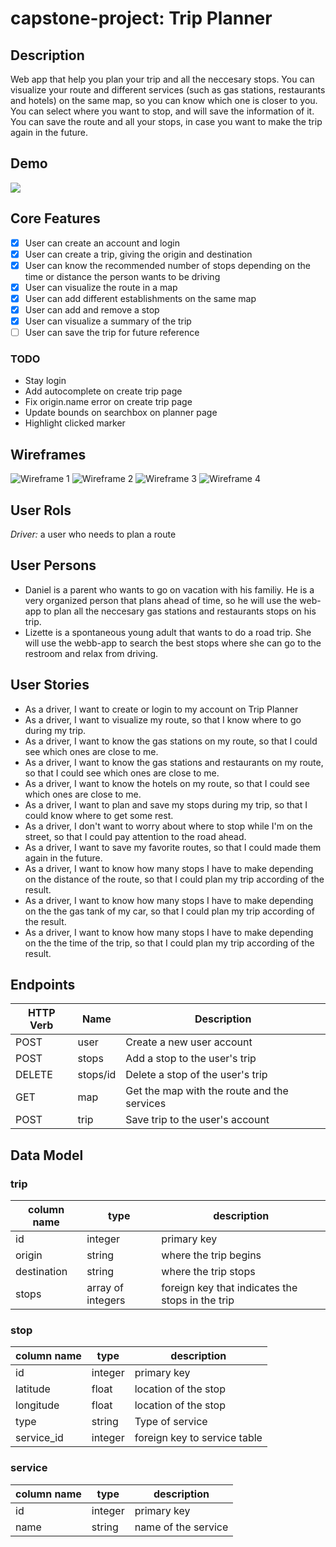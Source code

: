 # capstone-project: Trip Planner

## Description

Web app that help you plan your trip and all the neccesary stops. You can visualize your route and different services (such as gas stations, restaurants and hotels) on the same map, so you can know which one is closer to you. You can select where you want to stop, and will save the information of it. You can save the route and all your stops, in case you want to make the trip again in the future.

## Demo

![](gifTrip.gif)

## Core Features

- [x] User can create an account and login
- [x] User can create a trip, giving the origin and destination
- [x] User can know the recommended number of stops depending on the time or distance the person wants to be driving
- [x] User can visualize the route in a map
- [x] User can add different establishments on the same map
- [x] User can add and remove a stop
- [x] User can visualize a summary of the trip
- [ ] User can save the trip for future reference

### TODO

- Stay login
- Add autocomplete on create trip page
- Fix origin.name error on create trip page
- Update bounds on searchbox on planner page
- Highlight clicked marker

## Wireframes

![Wireframe 1](/Wireframes/WF1.PNG)
![Wireframe 2](/Wireframes/WF2.PNG)
![Wireframe 3](/Wireframes/WF3.PNG)
![Wireframe 4](/Wireframes/WF4.PNG)

## User Rols

_Driver:_ a user who needs to plan a route

## User Persons

- Daniel is a parent who wants to go on vacation with his familiy. He is a very organized person that plans ahead of time, so he will use the web-app to plan all the neccesary gas stations and restaurants stops on his trip.
- Lizette is a spontaneous young adult that wants to do a road trip. She will use the webb-app to search the best stops where she can go to the restroom and relax from driving.

## User Stories

- As a driver, I want to create or login to my account on Trip Planner
- As a driver, I want to visualize my route, so that I know where to go during my trip.
- As a driver, I want to know the gas stations on my route, so that I could see which ones are close to me.
- As a driver, I want to know the gas stations and restaurants on my route, so that I could see which ones are close to me.
- As a driver, I want to know the hotels on my route, so that I could see which ones are close to me.
- As a driver, I want to plan and save my stops during my trip, so that I could know where to get some rest.
- As a driver, I don't want to worry about where to stop while I'm on the street, so that I could pay attention to the road ahead.
- As a driver, I want to save my favorite routes, so that I could made them again in the future.
- As a driver, I want to know how many stops I have to make depending on the distance of the route, so that I could plan my trip according of the result.
- As a driver, I want to know how many stops I have to make depending on the the gas tank of my car, so that I could plan my trip according of the result.
- As a driver, I want to know how many stops I have to make depending on the the time of the trip, so that I could plan my trip according of the result.

## Endpoints

| **HTTP Verb** | **Name** | **Description**                             |
| ------------- | -------- | ------------------------------------------- |
| POST          | user     | Create a new user account                   |
| POST          | stops    | Add a stop to the user's trip               |
| DELETE        | stops/id | Delete a stop of the user's trip            |
| GET           | map      | Get the map with the route and the services |
| POST          | trip     | Save trip to the user's account             |

## Data Model

### trip

| **column name** | **type**          | **description**                                  |
| --------------- | ----------------- | ------------------------------------------------ |
| id              | integer           | primary key                                      |
| origin          | string            | where the trip begins                            |
| destination     | string            | where the trip stops                             |
| stops           | array of integers | foreign key that indicates the stops in the trip |

### stop

| **column name** | **type** | **description**              |
| --------------- | -------- | ---------------------------- |
| id              | integer  | primary key                  |
| latitude        | float    | location of the stop         |
| longitude       | float    | location of the stop         |
| type            | string   | Type of service              |
| service_id      | integer  | foreign key to service table |

### service

| **column name** | **type** | **description**     |
| --------------- | -------- | ------------------- |
| id              | integer  | primary key         |
| name            | string   | name of the service |
